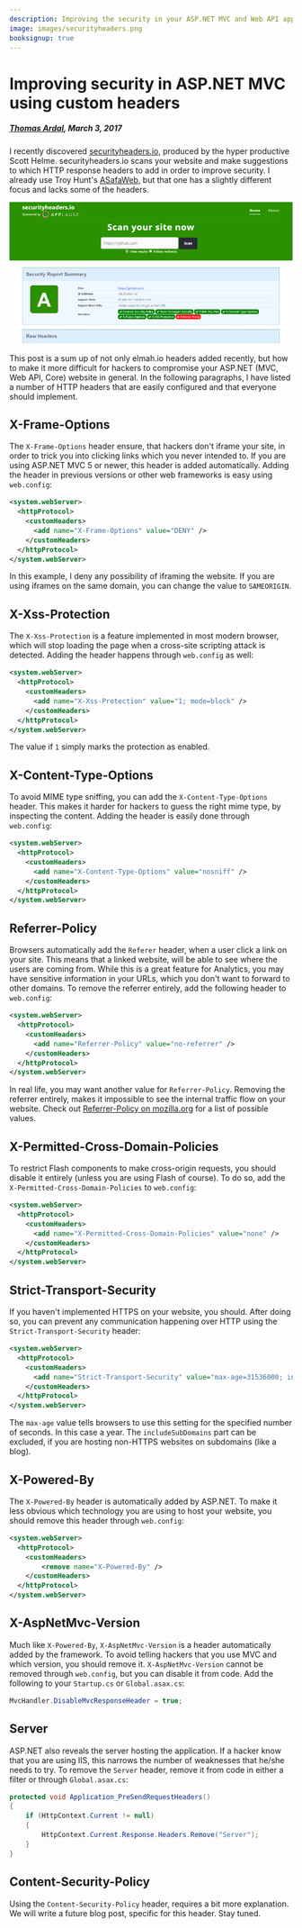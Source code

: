 ```yaml
---
description: Improving the security in your ASP.NET MVC and Web API app is easy using custom headers and a bit of c#. Make it hard for hackers in just a few minutes.
image: images/securityheaders.png
booksignup: true
---
```


# Improving security in ASP.NET MVC using custom headers

##### [Thomas Ardal](http://elmah.io/about/), March 3, 2017

I recently discovered [securityheaders.io](https://securityheaders.io/), produced by the hyper productive Scott Helme. securityheaders.io scans your website and make suggestions to which HTTP response headers to add in order to improve security. I already use Troy Hunt's [ASafaWeb](https://asafaweb.com/), but that one has a slightly different focus and lacks some of the headers.

![securityheaders.io](images/securityheaders.png)

This post is a sum up of not only elmah.io headers added recently, but how to make it more difficult for hackers to compromise your ASP.NET (MVC, Web API, Core) website in general. In the following paragraphs, I have listed a number of HTTP headers that are easily configured and that everyone should implement.

## X-Frame-Options

The `X-Frame-Options` header ensure, that hackers don't iframe your site, in order to trick you into clicking links which you never intended to. If you are using ASP.NET MVC 5 or newer, this header is added automatically. Adding the header in previous versions or other web frameworks is easy using `web.config`:

```xml
<system.webServer>
  <httpProtocol>
    <customHeaders>
      <add name="X-Frame-Options" value="DENY" />
    </customHeaders>
  </httpProtocol>
</system.webServer>
```

In this example, I deny any possibility of iframing the website. If you are using iframes on the same domain, you can change the value to `SAMEORIGIN`.

## X-Xss-Protection

The `X-Xss-Protection` is a feature implemented in most modern browser, which will stop loading the page when a cross-site scripting attack is detected. Adding the header happens through `web.config` as well:

```xml
<system.webServer>
  <httpProtocol>
    <customHeaders>
      <add name="X-Xss-Protection" value="1; mode=block" />
    </customHeaders>
  </httpProtocol>
</system.webServer>
```

The value if `1` simply marks the protection as enabled.

## X-Content-Type-Options

To avoid MIME type sniffing, you can add the `X-Content-Type-Options` header. This makes it harder for hackers to guess the right mime type, by inspecting the content. Adding the header is easily done through `web.config`:

```xml
<system.webServer>
  <httpProtocol>
    <customHeaders>
      <add name="X-Content-Type-Options" value="nosniff" />
    </customHeaders>
  </httpProtocol>
</system.webServer>
```

## Referrer-Policy

Browsers automatically add the `Referer` header, when a user click a link on your site. This means that a linked website, will be able to see where the users are coming from. While this is a great feature for Analytics, you may have sensitive information in your URLs, which you don't want to forward to other domains. To remove the referrer entirely, add the following header to `web.config`:

```xml
<system.webServer>
  <httpProtocol>
    <customHeaders>
      <add name="Referrer-Policy" value="no-referrer" />
    </customHeaders>
  </httpProtocol>
</system.webServer>
```

In real life, you may want another value for `Referrer-Policy`. Removing the referrer entirely, makes it impossible to see the internal traffic flow on your website. Check out [Referrer-Policy on mozilla.org](https://developer.mozilla.org/en-US/docs/Web/HTTP/Headers/Referrer-Policy) for a list of possible values.

## X-Permitted-Cross-Domain-Policies

To restrict Flash components to make cross-origin requests, you should disable it entirely (unless you are using Flash of course). To do so, add the `X-Permitted-Cross-Domain-Policies` to `web.config`:

```xml
<system.webServer>
  <httpProtocol>
    <customHeaders>
      <add name="X-Permitted-Cross-Domain-Policies" value="none" />
    </customHeaders>
  </httpProtocol>
</system.webServer>
```

## Strict-Transport-Security

If you haven't implemented HTTPS on your website, you should. After doing so, you can prevent any communication happening over HTTP using the `Strict-Transport-Security` header:

```xml
<system.webServer>
  <httpProtocol>
    <customHeaders>
      <add name="Strict-Transport-Security" value="max-age=31536000; includeSubDomains" />
    </customHeaders>
  </httpProtocol>
</system.webServer>
```

The `max-age` value tells browsers to use this setting for the specified number of seconds. In this case a year. The `includeSubDomains` part can be excluded, if you are hosting non-HTTPS websites on subdomains (like a blog).

## X-Powered-By

The `X-Powered-By` header is automatically added by ASP.NET. To make it less obvious which technology you are using to host your website, you should remove this header through `web.config`:

```xml
<system.webServer>
  <httpProtocol>
    <customHeaders>
        <remove name="X-Powered-By" />
    </customHeaders>
  </httpProtocol>
</system.webServer>
```

## X-AspNetMvc-Version

Much like `X-Powered-By`, `X-AspNetMvc-Version` is a header automatically added by the framework. To avoid telling hackers that you use MVC and which version, you should remove it. `X-AspNetMvc-Version` cannot be removed through `web.config`, but you can disable it from code. Add the following to your `Startup.cs` or `Global.asax.cs`:

```csharp
MvcHandler.DisableMvcResponseHeader = true;
```

## Server

ASP.NET also reveals the server hosting the application. If a hacker know that you are using IIS, this narrows the number of weaknesses that he/she needs to try. To remove the `Server` header, remove it from code in either a filter or through `Global.asax.cs`:

```csharp
protected void Application_PreSendRequestHeaders()
{
    if (HttpContext.Current != null)
    {
        HttpContext.Current.Response.Headers.Remove("Server");
    }
}
```

## Content-Security-Policy

Using the `Content-Security-Policy` header, requires a bit more explanation. We will write a future blog post, specific for this header. Stay tuned.